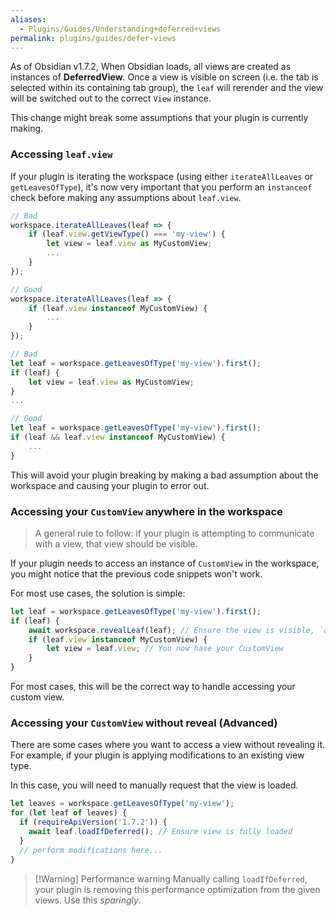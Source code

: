 ```yaml
---
aliases:
  - Plugins/Guides/Understanding+deferred+views
permalink: plugins/guides/defer-views
---
```

As of Obsidian v1.7.2, When Obsidian loads, all views are created as instances of **DeferredView**. Once a view is visible on screen (i.e. the tab is selected within its containing tab group), the `leaf` will rerender and the view will be switched out to the correct `View` instance.

This change might break some assumptions that your plugin is currently making.

### Accessing `leaf.view`

If your plugin is iterating the workspace (using either `iterateAllLeaves` or `getLeavesOfType`), it's now very important that you perform an `instanceof` check before making any assumptions about `leaf.view`.

```ts
// Bad
workspace.iterateAllLeaves(leaf => {
    if (leaf.view.getViewType() === 'my-view') {
        let view = leaf.view as MyCustomView;
        ...
    }
});

// Good
workspace.iterateAllLeaves(leaf => {
    if (leaf.view instanceof MyCustomView) {
        ...
    }
});
```

```ts
// Bad
let leaf = workspace.getLeavesOfType('my-view').first();
if (leaf) {
	let view = leaf.view as MyCustomView;
}
...

// Good
let leaf = workspace.getLeavesOfType('my-view').first();
if (leaf && leaf.view instanceof MyCustomView) {
    ...
}
```

This will avoid your plugin breaking by making a bad assumption about the workspace and causing your plugin to error out.

### Accessing your `CustomView` anywhere in the workspace

> A general rule to follow: if your plugin is attempting to communicate with a view, that view should be visible.

If your plugin needs to access an instance of `CustomView` in the workspace, you might notice that the previous code snippets won't work.

For most use cases, the solution is simple:

```ts
let leaf = workspace.getLeavesOfType('my-view').first();
if (leaf) {
	await workspace.revealLeaf(leaf); // Ensure the view is visible, `await` it to make sure the view is fully loaded
	if (leaf.view instanceof MyCustomView) {
		let view = leaf.view; // You now have your CustomView
	}
}
```

For most cases, this will be the correct way to handle accessing your custom view.

### Accessing your `CustomView` without reveal (Advanced)

There are some cases where you want to access a view without revealing it. For example, if your plugin is applying modifications to an existing view type.

In this case, you will need to manually request that the view is loaded.

```ts
let leaves = workspace.getLeavesOfType('my-view');
for (let leaf of leaves) {
  if (requireApiVersion('1.7.2')) {
    await leaf.loadIfDeferred(); // Ensure view is fully loaded
  }
  // perform modifications here...
}
```

> [!Warning] Performance warning
> Manually calling `loadIfDeferred`, your plugin is removing this performance optimization from the given views. Use this *sparingly*.
